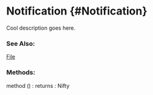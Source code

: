 Notification {#Notification}
============================

Cool description goes here.

### See Also:

[File][]

### Methods:

method () : returns
: Nifty


[File]: /Data/File